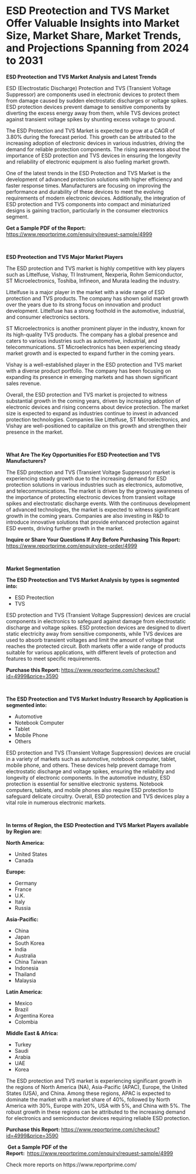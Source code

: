 <p><h1>ESD Preotection and TVS Market Offer Valuable Insights into Market Size, Market Share, Market Trends, and Projections Spanning from 2024 to 2031</h1></p><p><strong>ESD Preotection and TVS Market Analysis and Latest Trends</strong></p>
<p><p>ESD (Electrostatic Discharge) Protection and TVS (Transient Voltage Suppressor) are components used in electronic devices to protect them from damage caused by sudden electrostatic discharges or voltage spikes. ESD protection devices prevent damage to sensitive components by diverting the excess energy away from them, while TVS devices protect against transient voltage spikes by shunting excess voltage to ground.</p><p>The ESD Protection and TVS Market is expected to grow at a CAGR of 3.80% during the forecast period. This growth can be attributed to the increasing adoption of electronic devices in various industries, driving the demand for reliable protection components. The rising awareness about the importance of ESD protection and TVS devices in ensuring the longevity and reliability of electronic equipment is also fueling market growth.</p><p>One of the latest trends in the ESD Protection and TVS Market is the development of advanced protection solutions with higher efficiency and faster response times. Manufacturers are focusing on improving the performance and durability of these devices to meet the evolving requirements of modern electronic devices. Additionally, the integration of ESD protection and TVS components into compact and miniaturized designs is gaining traction, particularly in the consumer electronics segment.</p></p>
<p><strong>Get a Sample PDF of the Report:&nbsp;</strong> <a href="https://www.reportprime.com/enquiry/request-sample/4999">https://www.reportprime.com/enquiry/request-sample/4999</a></p>
<p>&nbsp;</p>
<p><strong>ESD Preotection and TVS Major Market Players</strong></p>
<p><p>The ESD protection and TVS market is highly competitive with key players such as Littelfuse, Vishay, TI Instrument, Nexperia, Rohm Semiconductor, ST Microelectronics, Toshiba, Infineon, and Murata leading the industry. </p><p>Littelfuse is a major player in the market with a wide range of ESD protection and TVS products. The company has shown solid market growth over the years due to its strong focus on innovation and product development. Littelfuse has a strong foothold in the automotive, industrial, and consumer electronics sectors. </p><p>ST Microelectronics is another prominent player in the industry, known for its high-quality TVS products. The company has a global presence and caters to various industries such as automotive, industrial, and telecommunications. ST Microelectronics has been experiencing steady market growth and is expected to expand further in the coming years.</p><p>Vishay is a well-established player in the ESD protection and TVS market with a diverse product portfolio. The company has been focusing on expanding its presence in emerging markets and has shown significant sales revenue. </p><p>Overall, the ESD protection and TVS market is projected to witness substantial growth in the coming years, driven by increasing adoption of electronic devices and rising concerns about device protection. The market size is expected to expand as industries continue to invest in advanced protection technologies. Companies like Littelfuse, ST Microelectronics, and Vishay are well-positioned to capitalize on this growth and strengthen their presence in the market.</p></p>
<p>&nbsp;</p>
<p><strong>What Are The Key Opportunities For ESD Preotection and TVS Manufacturers?</strong></p>
<p><p>The ESD protection and TVS (Transient Voltage Suppressor) market is experiencing steady growth due to the increasing demand for ESD protection solutions in various industries such as electronics, automotive, and telecommunications. The market is driven by the growing awareness of the importance of protecting electronic devices from transient voltage spikes and electrostatic discharge events. With the continuous development of advanced technologies, the market is expected to witness significant growth in the coming years. Companies are also investing in R&D to introduce innovative solutions that provide enhanced protection against ESD events, driving further growth in the market.</p></p>
<p><strong>Inquire or Share Your Questions If Any Before Purchasing This Report:</strong> <a href="https://www.reportprime.com/enquiry/pre-order/4999">https://www.reportprime.com/enquiry/pre-order/4999</a></p>
<p>&nbsp;</p>
<p><strong>Market Segmentation</strong></p>
<p><strong>The ESD Preotection and TVS Market Analysis by types is segmented into:</strong></p>
<p><ul><li>ESD Preotection</li><li>TVS</li></ul></p>
<p><p>ESD protection and TVS (Transient Voltage Suppression) devices are crucial components in electronics to safeguard against damage from electrostatic discharge and voltage spikes. ESD protection devices are designed to divert static electricity away from sensitive components, while TVS devices are used to absorb transient voltages and limit the amount of voltage that reaches the protected circuit. Both markets offer a wide range of products suitable for various applications, with different levels of protection and features to meet specific requirements.</p></p>
<p><strong>Purchase this Report:&nbsp;</strong><a href="https://www.reportprime.com/checkout?id=4999&price=3590">https://www.reportprime.com/checkout?id=4999&price=3590</a></p>
<p>&nbsp;</p>
<p><strong>The ESD Preotection and TVS Market Industry Research by Application is segmented into:</strong></p>
<p><ul><li>Automotive</li><li>Notebook Computer</li><li>Tablet</li><li>Mobile Phone</li><li>Others</li></ul></p>
<p><p>ESD protection and TVS (Transient Voltage Suppression) devices are crucial in a variety of markets such as automotive, notebook computer, tablet, mobile phone, and others. These devices help prevent damage from electrostatic discharge and voltage spikes, ensuring the reliability and longevity of electronic components. In the automotive industry, ESD protection is essential for sensitive electronic systems. Notebook computers, tablets, and mobile phones also require ESD protection to safeguard delicate circuitry. Overall, ESD protection and TVS devices play a vital role in numerous electronic markets.</p></p>
<p>&nbsp;</p>
<p><strong>In terms of Region, the ESD Preotection and TVS Market Players available by Region are:</strong></p>
<p>
    <p> <strong> North America: </strong>
        <ul>
            <li>United States</li>
            <li>Canada</li>
        </ul>
        </p> 
    <p> <strong> Europe: </strong>
        <ul>
            <li>Germany</li>
            <li>France</li>
            <li>U.K.</li>
            <li>Italy</li>
            <li>Russia</li>
        </ul>
        </p> 
    <p> <strong> Asia-Pacific: </strong>
        <ul>
            <li>China</li>
            <li>Japan</li>
            <li>South Korea</li>
            <li>India</li>
            <li>Australia</li>
            <li>China Taiwan</li>
            <li>Indonesia</li>
            <li>Thailand</li>
            <li>Malaysia</li>
        </ul>
        </p> 
    <p> <strong> Latin America: </strong>
        <ul>
            <li>Mexico</li>
            <li>Brazil</li>
            <li>Argentina Korea</li>
            <li>Colombia</li>
        </ul>
        </p> 
    <p> <strong> Middle East & Africa: </strong>
        <ul>
            <li>Turkey</li>
            <li>Saudi</li>
            <li>Arabia</li>
            <li>UAE</li>
            <li>Korea</li>
        </ul>
    </p>
    </p>
<p><p>The ESD protection and TVS market is experiencing significant growth in the regions of North America (NA), Asia-Pacific (APAC), Europe, the United States (USA), and China. Among these regions, APAC is expected to dominate the market with a market share of 40%, followed by North America with 30%, Europe with 20%, USA with 5%, and China with 5%. The robust growth in these regions can be attributed to the increasing demand for electronics and semiconductor devices requiring reliable ESD protection.</p></p>
<p><strong>Purchase this Report: </strong><a href="https://www.reportprime.com/checkout?id=4999&price=3590">https://www.reportprime.com/checkout?id=4999&price=3590</a></p>
<p>&nbsp;<strong>Get a Sample PDF of the Report:&nbsp;&nbsp;</strong><a href="https://www.reportprime.com/enquiry/request-sample/4999">https://www.reportprime.com/enquiry/request-sample/4999</a></p>
<p><strong></strong></p>
<p>Check more reports on https://www.reportprime.com/</p>